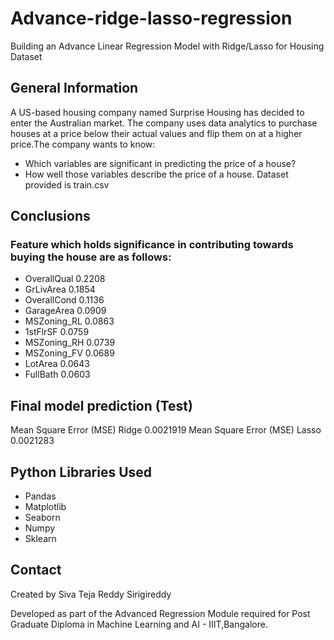 # Advance-ridge-lasso-regression
Building an Advance Linear Regression Model with Ridge/Lasso for Housing Dataset

## General Information
A US-based housing company named Surprise Housing has decided to enter the Australian market. The company uses data analytics to purchase houses at a price below their actual values and flip them on at a higher price.The company wants to know:
- Which variables are significant in predicting the price of a house?
- How well those variables describe the price of a house.
Dataset provided is train.csv

## Conclusions
### Feature which holds significance in contributing towards buying the house are as follows:

-  OverallQual 	  0.2208
-  GrLivArea	  0.1854
-  OverallCond    0.1136
-  GarageArea	  0.0909
-  MSZoning_RL    0.0863
-  1stFlrSF       0.0759
-  MSZoning_RH    0.0739
-  MSZoning_FV 	  0.0689
-  LotArea     	  0.0643
-  FullBath       0.0603

## Final model prediction (Test)
   
Mean Square Error (MSE) Ridge 0.0021919	
Mean Square Error (MSE) Lasso 0.0021283


## Python Libraries Used
- Pandas 
- Matplotlib 
- Seaborn 
- Numpy
- Sklearn  



## Contact
Created by Siva Teja Reddy Sirigireddy


Developed as part of the Advanced Regression Module required for Post Graduate Diploma in Machine Learning and AI - IIIT,Bangalore.